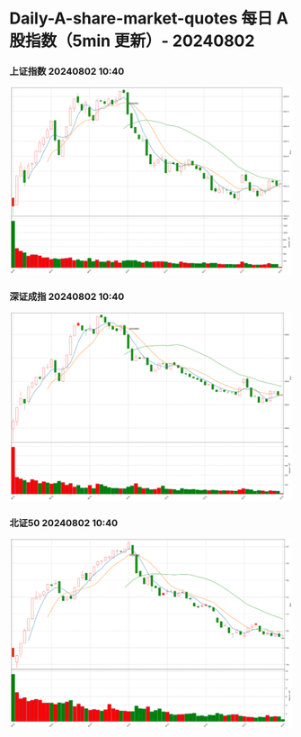 
# Daily-A-share-market-quotes 每日 A 股指数（5min 更新）- 20240802

### 上证指数 20240802 10:40
![](./fig/2024/8/20240802-sh000001.png)

### 深证成指 20240802 10:40
![](./fig/2024/8/20240802-sz399001.png)

### 北证50 20240802 10:40
![](./fig/2024/8/20240802-bj899050.png)
